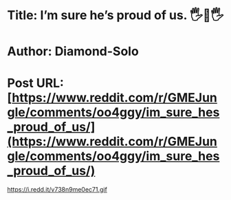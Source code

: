 # Title: I’m sure he’s proud of us. 🖐💎🖐
# Author: Diamond-Solo
# Post URL: [https://www.reddit.com/r/GMEJungle/comments/oo4ggy/im_sure_hes_proud_of_us/](https://www.reddit.com/r/GMEJungle/comments/oo4ggy/im_sure_hes_proud_of_us/)


https://i.redd.it/v738n9me0ec71.gif